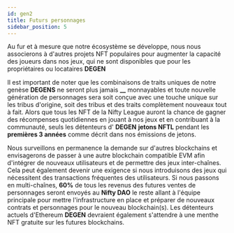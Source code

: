 ```yaml
---
id: gen2
title: Futurs personnages
sidebar_position: 5
---
```


Au fur et à mesure que notre écosystème se développe, nous nous associerons à d'autres projets NFT populaires pour augmenter la capacité des joueurs dans nos jeux, qui ne sont disponibles que pour les propriétaires ou locataires **DEGEN**

Il est important de noter que les combinaisons de traits uniques de notre genèse **DEGENS** ne seront plus jamais **__** monnayables et toute nouvelle génération de personnages sera soit conçue avec une touche unique sur les tribus d'origine, soit des tribus et des traits complètement nouveaux tout à fait. Alors que tous les NFT de la Nifty League auront la chance de gagner des récompenses quotidiennes en jouant à nos jeux et en contribuant à la communauté, seuls les détenteurs d' **DEGEN** **jetons NFTL** pendant les **premières 3 années** comme décrit dans nos émissions de jetons.

Nous surveillons en permanence la demande sur d'autres blockchains et envisagerons de passer à une autre blockchain compatible EVM afin d'intégrer de nouveaux utilisateurs et de permettre des jeux inter-chaînes. Cela peut également devenir une exigence si nous introduisons des jeux qui nécessitent des transactions fréquentes des utilisateurs. Si nous passons en multi-chaînes, **60%** de tous les revenus des futures ventes de personnages seront envoyés au **Nifty DAO** le reste allant à l'équipe principale pour mettre l'infrastructure en place et préparer de nouveaux contrats et personnages pour le nouveau blockchain(s). Les détenteurs actuels d'Ethereum **DEGEN** devraient également s'attendre à une menthe NFT gratuite sur les futures blockchains.
